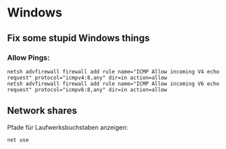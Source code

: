 # Windows

## Fix some stupid Windows things

### Allow Pings:

```
netsh advfirewall firewall add rule name="ICMP Allow incoming V4 echo request" protocol="icmpv4:8,any" dir=in action=allow
netsh advfirewall firewall add rule name="ICMP Allow incoming V6 echo request" protocol="icmpv6:8,any" dir=in action=allow
```

## Network shares

Pfade für Laufwerksbuchstaben anzeigen:

```
net use
```
